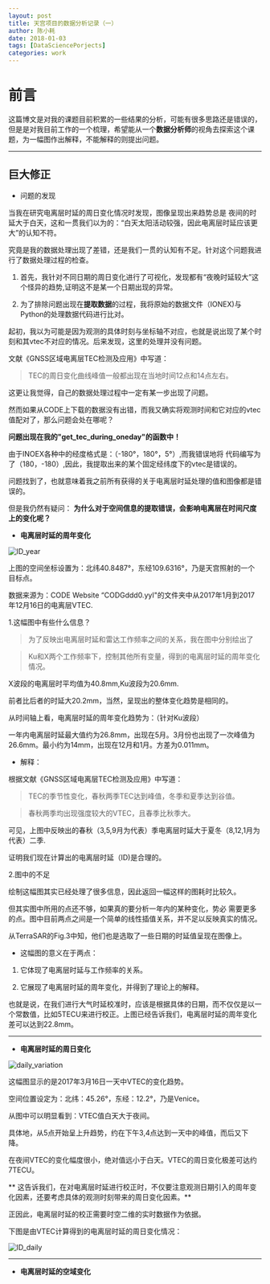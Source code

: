 ```yaml
---
layout: post
title: 天宫项目的数据分析记录（一）
author: 陈小耗
date: 2018-01-03
tags: [DataSciencePorjects]
categories: work
---
```


# 前言

这篇博文是对我的课题目前积累的一些结果的分析，可能有很多思路还是错误的，但是是对我目前工作的一个梳理，希望能从一个**数据分析师**的视角去探索这个课题，为一幅图作出解释，不能解释的则提出问题。

***

## **巨大修正**

- 问题的发现

当我在研究电离层时延的周日变化情况时发现，图像呈现出来趋势总是
夜间的时延大于白天，这和一贯我们以为的：“白天太阳活动较强，因此电离层时延应该更大”的认知不符。

究竟是我的数据处理出现了差错，还是我们一贯的认知有不足。针对这个问题我进行了数据处理过程的检查。

1. 首先，我针对不同日期的周日变化进行了可视化，发现都有“夜晚时延较大”这个怪异的趋势,证明这不是某一个日期出现的异常。

2. 为了排除问题出现在**提取数据**的过程，我将原始的数据文件（IONEX)与Python的处理数据代码进行比对。

起初，我以为可能是因为观测的具体时刻与坐标轴不对应，也就是说出现了某个时刻和其vtec不对应的情况。后来发现，这里的处理并没有问题。

文献《GNSS区域电离层TEC检测及应用》中写道：

> TEC的周日变化曲线峰值一般都出现在当地时间12点和14点左右。

这更让我觉得，自己的数据处理过程中一定有某一步出现了问题。

然而如果从CODE上下载的数据没有出错，而我又确实将观测时间和它对应的vtec值配对了，那么问题会处在哪呢？


**问题出现在我的"get_tec_during_oneday"的函数中！**

由于INOEX各种中的经度格式是：（-180°，180°，5°）,而我错误地将
代码编写为了（180，-180）,因此，我提取出来的某个固定经纬度下的vtec是错误的。

问题找到了，也就意味着我之前所有获得的关于电离层时延处理的值和图像都是错误的。

但是我仍然有疑问： **为什么对于空间信息的提取错误，会影响电离层在时间尺度上的变化呢？**



- **电离层时延的周年变化**

![ID_year]({{site.baseurl}}/assets/img/TG/Iono/ID_year.png)

上图的空间坐标设置为：北纬40.8487°，东经109.6316°，乃是天宫照射的一个目标点。

数据来源为：CODE Website “CODGddd0.yyI"的文件夹中从2017年1月到2017年12月16日的电离层VTEC.



1.这幅图中有些什么信息？

> 为了反映出电离层时延和雷达工作频率之间的关系，我在图中分别绘出了

> Ku和X两个工作频率下，控制其他所有变量，得到的电离层时延的周年变化情况。

X波段的电离层时平均值为40.8mm,Ku波段为20.6mm.

前者比后者的时延大20.2mm，当然，呈现出的整体变化趋势是相同的。

从时间轴上看，电离层时延的周年变化趋势为：（针对Ku波段）

一年内电离层时延最大值约为26.8mm，出现在5月。3月份也出现了一次峰值为26.6mm。最小约为14mm，出现在12月和1月。方差为0.011mm。

- 解释： 

根据文献《GNSS区域电离层TEC检测及应用》中写道：

> TEC的季节性变化，春秋两季TEC达到峰值，冬季和夏季达到谷值。

> 春秋两季均出现强度较大的VTEC，且春季比秋季大。

可见，上图中反映出的春秋（3,5,9月为代表）季电离层时延大于夏冬（8,12,1月为代表）二季.

证明我们现在计算出的电离层时延（ID)是合理的。


2.图中的不足

绘制这幅图其实已经处理了很多信息，因此返回一幅这样的图耗时比较久。

但其实图中所用的点还不够，如果真的要分析一年内的某种变化，势必
需要更多的点。图中目前两点之间是一个简单的线性插值关系，并不足以反映真实的情况。

从TerraSAR的Fig.3中知，他们也是选取了一些日期的时延值呈现在图像上。

- 这幅图的意义在于两点：

1. 它体现了电离层时延与工作频率的关系。

2. 它展现了电离层时延的周年变化，并得到了理论上的解释。

也就是说，在我们进行大气时延校准时，应该是根据具体的日期，而不仅仅是以一个常数值，比如5TECU来进行校正。上图已经告诉我们，电离层时延的周年变化差可以达到22.8mm。

***

- **电离层时延的周日变化**

![daily_variation]({{site.baseurl}}/assets/img/TG/Iono/VTEC_daily.png)

这幅图显示的是2017年3月16日一天中VTEC的变化趋势。

空间位置设定为：北纬：45.26°，东经：12.2°，乃是Venice。

从图中可以明显看到：VTEC值白天大于夜间。

具体地，从5点开始呈上升趋势，约在下午3,4点达到一天中的峰值，而后又下降。

在夜间VTEC的变化幅度很小，绝对值远小于白天。VTEC的周日变化极差可达约7TECU。

** 这告诉我们，在对电离层时延进行校正时，不仅要注意观测日期引入的周年变化因素，还要考虑具体的观测时刻带来的周日变化因素。**

正因此，电离层时延的校正需要时空二维的实时数据作为依据。

下图是由VTEC计算得到的电离层时延的周日变化情况：

![ID_daily]({{site.baseurl}}/assets/img/TG/Iono/ID_daily.png)




***

- **电离层时延的空域变化**












